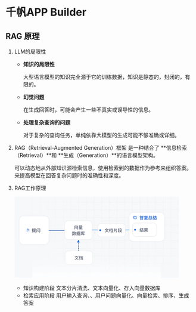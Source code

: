 # 千帆APP Builder



## RAG 原理

1. LLM的局限性

   - **知识的局限性**

     大型语言模型的知识完全源于它的训练数据，知识是静态的，封闭的，有限的。

   - **幻觉问题**

     在生成回答时，可能会产生一些不真实或误导性的信息。

   - **处理复杂查询的问题**

     对于复杂的查询任务，单纯依靠大模型的生成可能不够准确或详细。

2. RAG（Retrieval-Augmented Generation）框架
   是一种结合了 **信息检索（Retrieval）**和 **生成（Generation）**的语言模型架构。

   可以动态地从外部知识源检索信息，使用检索到的数据作为参考来组织答案。来提高模型在回答复杂问题时的准确性和深度。

3. RAG工作原理

   ![image-20240329170420422](https://raw.githubusercontent.com/ZzDarker/figure/main/img/image-20240329170420422.png)

   - 知识构建阶段
     文本分片清洗、文本向量化、存入向量数据库
   - 检索应用阶段
     用户输入查询、、用户问题向量化、向量检索、排序、生成答案